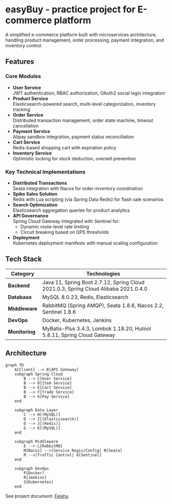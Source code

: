 # easyBuy - practice project for E-commerce platform

A simplified e-commerce platform built with microservices architecture, handling product management, order processing, payment integration, and inventory control.

## Features

### Core Modules
- **User Service**  
  JWT authentication, RBAC authorization, OAuth2 social login integration
- **Product Service**  
  Elasticsearch-powered search, multi-level categorization, inventory tracking
- **Order Service**  
  Distributed transaction management, order state machine, timeout cancellation
- **Payment Service**  
  Alipay sandbox integration, payment status reconciliation
- **Cart Service**  
  Redis-based shopping cart with expiration policy
- **Inventory Service**  
  Optimistic locking for stock deduction, oversell prevention

### Key Technical Implementations
- **Distributed Transactions**  
  Seata integration with Nacos for order-inventory coordination
- **Spike Sales Solution**  
  Redis with Lua scripting (via Spring Data Redis) for flash sale scenarios
- **Search Optimization**  
  Elasticsearch aggregation queries for product analytics
- **API Governance**  
  Spring Cloud Gateway integrated with Sentinel for:  
  - Dynamic route-level rate limiting  
  - Circuit breaking based on QPS thresholds
- **Deployment**  
  Kubernetes deployment manifests with manual scaling configuration
  

## Tech Stack

| Category        | Technologies                                                                 |
|-----------------|------------------------------------------------------------------------------|
| **Backend**     | Java 11, Spring Boot 2.7.12, Spring Cloud 2021.0.3, Spring Cloud Alibaba 2021.0.4.0  |
| **Database**    | MySQL 8.0.23, Redis, Elasticsearch                                           |
| **Middleware**  | RabbitMQ (Spring AMQP), Seata 1.8.6, Nacos 2.2, Sentinel 1.8.6               |
| **DevOps**      | Docker, Kubernetes, Jenkins                                                  |
| **Monitoring**  | MyBatis-Plus 3.4.3, Lombok 1.18.20, Hutool 5.8.11, Spring Cloud Gateway      |


## Architecture

```mermaid
graph TD
    A[Client] --> B[API Gateway]
    subgraph Spring Cloud
        B --> C[User Service]
        B --> D[Item Service]
        B --> E[Cart Service]
        B --> F[Trade Service]
        B --> G[Pay Service]
    end
    
    subgraph Data Layer
        C --> H[(MySQL)]
        D --> I[(Elasticsearch)]
        D --> J[(Redis)]
        G --> K[(MySQL)]
    end
    
    subgraph Middleware
        E --> L[RabbitMQ]
        M[Nacos] -->|Service Regis/Config| N[Seata]
        M -->|Traffic Control| O[Sentinel]
    end
    
    subgraph DevOps
        P[Docker]
        R[Jenkins]
        S[Kubernetes]
    end
```


See project document: [Feishu](https://b11et3un53m.feishu.cn/wiki/FYNkwb1i6i0qwCk7lF2caEq5nRe)
